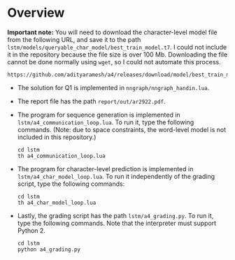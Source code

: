 <!--
  ** File Name: README.md
  ** Author:    Aditya Ramesh
  ** Date:      04/27/2015
  ** Contact:   _@adityaramesh.com
-->

# Overview

**Important note:** You will need to download the character-level model file
from the following URL, and save it to the path
`lstm/models/queryable_char_model/best_train_model.t7`. I could not include it
in the repository because the file size is over 100 Mb. Downloading the file
cannot be done normally using `wget`, so I could not automate this process.

	https://github.com/adityaramesh/a4/releases/download/model/best_train_model.t7

- The solution for Q1 is implemented in `nngraph/nngraph_handin.lua`.
- The report file has the path `report/out/ar2922.pdf`.
- The program for sequence generation is implemented in
`lstm/a4_communication_loop.lua`. To run it, type the following commands. (Note:
due to space constraints, the word-level model is not included in this
repository.)
	```
	cd lstm
	th a4_communication_loop.lua
	```

- The program for character-level prediction is implemented in
`lstm/a4_char_model_loop.lua`. To run it independently of the grading script,
type the following commands:
	```
	cd lstm
	th a4_char_model_loop.lua
	```

- Lastly, the grading script has the path `lstm/a4_grading.py`. To run it, type
the following commands. Note that the interpreter must support Python 2.
	```
	cd lstm
	python a4_grading.py
	```
